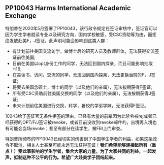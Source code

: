 ## PP10043 Harms International Academic Exchange

特朗普在2020年5月签署了PP10043，该行政令规定在签证审核中，签证官可以因为学生学者就读专业以及研究方向，国内学校敏感，受CSC资助等为由，而拒绝发放赴美F，J签证。此声明可能会影响到这类人群：

- 有计划前往美国交流访学，做博士后的研究人员及教师群体，无法获得交流签证前往美国;
- 目前在美国以opt身份工作的同学，无法回到国内探亲，而且可能影响抽取H1B;
- 在美读书，访问，交流的同学，无法回到国内探亲，无法更换当前的F，J签证;
- 将要去美国念硕士，博士的同学（以及他们的亲属），无法按期获得F签证;
- 所有受CSC资助前往美国交换的同学（以及他们的亲属），无法按期获得J签证;
- 未来计划前往美国进行交换，转学，暑校的学弟学妹，无法获得F签证。

10043给了签证官无条件拒签的理由，已经有大量的前辈因为此禁令被rej或者已经获得的OPT/F/J签证被revoke，或者目前没收到revoke邮件的，出境再入境也有可能会当场revoke；甚至有部分在读学生，被FBI上门审查。

特朗普所颁布的PP10043已经切实的伤害到了中国学生学者的利益，如果这条政令不取消，相关人士甚至可能永远无法获得签证！**我们希望能够连接起所有（重点！）受此事影响的学生学者，集合大家的力量，为了大家共同的利益，一起发声，抵制这种不公平的行为。希望广大赴美学子团结起来。**

